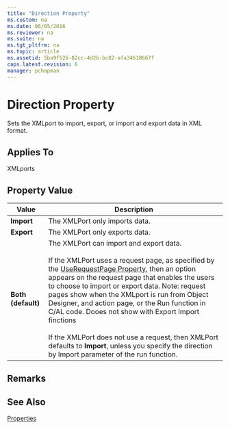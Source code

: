 ```yaml
---
title: "Direction Property"
ms.custom: na
ms.date: 06/05/2016
ms.reviewer: na
ms.suite: na
ms.tgt_pltfrm: na
ms.topic: article
ms.assetid: 5ba9f526-82cc-4d2b-bc82-afa34618667f
caps.latest.revision: 6
manager: pchapman
---
```

# Direction Property
Sets the XMLport to import, export, or import and export data in XML format.  
  
## Applies To  
 XMLports  
  
## Property Value  
  
|**Value**|**Description**|  
|---------------|---------------------|  
|**Import**|The XMLPort only imports data.|  
|**Export**|The XMLPort only exports data.|  
|**Both \(default\)**|The XMLPort can import and export data.<br /><br /> If the XMLPort uses a request page, as specified by the [UseRequestPage Property](../dynamics-nav/UseRequestPage-Property.md), then an option appears on the request page that enables the users to choose to import or export data. Note: request pages show when the XMLport is run from Object Designer, and action page, or the Run function in C\/AL code. Dooes not show with Export Import finctions<br /><br /> If the XMLPort does not use a request, then XMLPort defaults to **Import**, unless you specify the direction by Import parameter of the run function.|  
  
## Remarks  
  
## See Also  
 [Properties](../dynamics-nav/Properties.md)